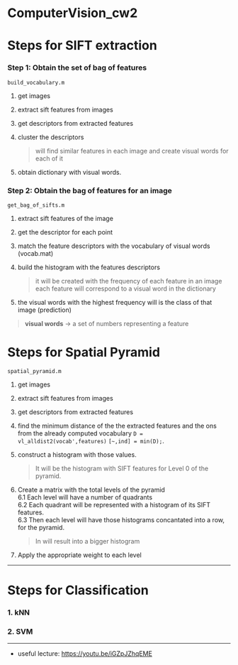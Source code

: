 # ComputerVision_cw2

# **Steps for SIFT extraction**

### Step 1: Obtain the set of bag of features 
`build_vocabulary.m`
1. get images
2. extract sift features from images
3. get descriptors from extracted features
4. cluster the descriptors
    > will find similar features in each image and create visual words for each of it
    
5. obtain dictionary with visual words.

### Step 2: Obtain the bag of features for an image
`get_bag_of_sifts.m`
1. extract sift features of the image
2. get the descriptor for each point 
3. match the feature descriptors with the vocabulary of visual words (vocab.mat)
4. build the histogram with the features descriptors
	> it will be created with the frequency of each feature in an image
	each feature will correspond to a visual word in the dictionary
	
5. the visual words with the highest frequency will is the class of that image (prediction) 

> **visual words** -> a set of numbers representing a feature 


# **Steps for Spatial Pyramid**
`spatial_pyramid.m`
1. get images
2. extract sift features from images
3. get descriptors from extracted features
4. find the minimum distance of the the extracted features and the ons from the already computed vocabulary 
	`D = vl_alldist2(vocab',features)`
	`[~,ind] = min(D);`.
5. construct a histogram with those values.
	> It will be the histogram with SIFT features for Level 0 of the pyramid.
	
6. Create a matrix with the total levels of the pyramid <br /> 
	6.1 Each level will have a number of quadrants<br /> 
	6.2 Each  quadrant will be represented with a histogram of its SIFT features.<br /> 
	6.3 Then each level will have those histograms concantated into a row, for the pyramid.<br /> 
	>In will result into a bigger histogram
	
7. Apply the appropriate weight to each level




---
# **Steps for Classification**

### 1. kNN

### 2. SVM



---
* useful lecture: https://youtu.be/iGZpJZhqEME

